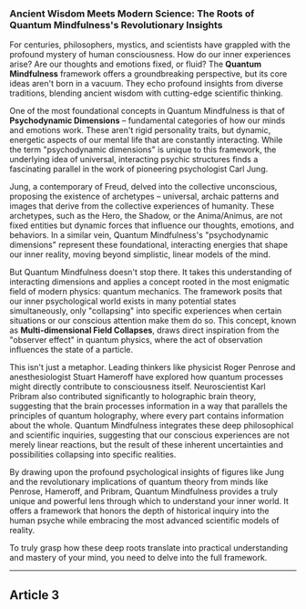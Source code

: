 ### Ancient Wisdom Meets Modern Science: The Roots of Quantum Mindfulness's Revolutionary Insights
For centuries, philosophers, mystics, and scientists have grappled with the profound mystery of human consciousness. How do our inner experiences arise? Are our thoughts and emotions fixed, or fluid? The **Quantum Mindfulness** framework offers a groundbreaking perspective, but its core ideas aren't born in a vacuum. They echo profound insights from diverse traditions, blending ancient wisdom with cutting-edge scientific thinking.

One of the most foundational concepts in Quantum Mindfulness is that of **Psychodynamic Dimensions** – fundamental categories of how our minds and emotions work. These aren't rigid personality traits, but dynamic, energetic aspects of our mental life that are constantly interacting. While the term "psychodynamic dimensions" is unique to this framework, the underlying idea of universal, interacting psychic structures finds a fascinating parallel in the work of pioneering psychologist Carl Jung.

Jung, a contemporary of Freud, delved into the collective unconscious, proposing the existence of archetypes – universal, archaic patterns and images that derive from the collective experiences of humanity. These archetypes, such as the Hero, the Shadow, or the Anima/Animus, are not fixed entities but dynamic forces that influence our thoughts, emotions, and behaviors. In a similar vein, Quantum Mindfulness's "psychodynamic dimensions" represent these foundational, interacting energies that shape our inner reality, moving beyond simplistic, linear models of the mind.

But Quantum Mindfulness doesn't stop there. It takes this understanding of interacting dimensions and applies a concept rooted in the most enigmatic field of modern physics: quantum mechanics. The framework posits that our inner psychological world exists in many potential states simultaneously, only "collapsing" into specific experiences when certain situations or our conscious attention make them do so. This concept, known as **Multi-dimensional Field Collapses**, draws direct inspiration from the "observer effect" in quantum physics, where the act of observation influences the state of a particle.

This isn't just a metaphor. Leading thinkers like physicist Roger Penrose and anesthesiologist Stuart Hameroff have explored how quantum processes might directly contribute to consciousness itself. Neuroscientist Karl Pribram also contributed significantly to holographic brain theory, suggesting that the brain processes information in a way that parallels the principles of quantum holography, where every part contains information about the whole. Quantum Mindfulness integrates these deep philosophical and scientific inquiries, suggesting that our conscious experiences are not merely linear reactions, but the result of these inherent uncertainties and possibilities collapsing into specific realities.

By drawing upon the profound psychological insights of figures like Jung and the revolutionary implications of quantum theory from minds like Penrose, Hameroff, and Pribram, Quantum Mindfulness provides a truly unique and powerful lens through which to understand your inner world. It offers a framework that honors the depth of historical inquiry into the human psyche while embracing the most advanced scientific models of reality.

To truly grasp how these deep roots translate into practical understanding and mastery of your mind, you need to delve into the full framework.

---

## Article 3